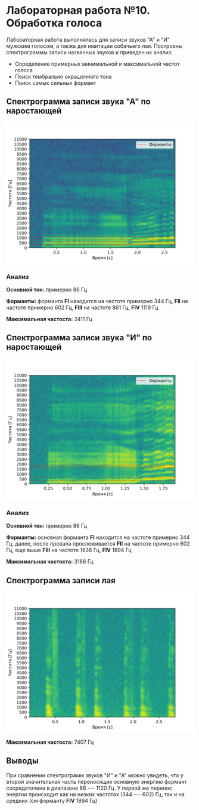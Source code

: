 # Лабораторная работа №10. Обработка голоса
Лабораторная работа выполнялась для записи звуков "А" и "И" мужским голосом, а также для имитации собачьего лая.
Построены спектрограммы записи названных звуков и приведен их анализ: 
- Определение примерных минимальной и максимальной частот голоса
- Поиск тембрально окрашенного тона
- Поиск самых сильных формант

## Спектрограмма записи звука "А" по наростающей
![](results/spectrogram_a.png)

### Анализ
**Основной тон:** примерно 86 Гц

**Форманты:** форманта **FI** находится на частоте примерно 344 Гц, **FII** на частоте примерно 602 Гц,
**FIII** на частоте 861 Гц, **FIV** 1119 Гц

**Максимальная частоста:** 2411 Гц

## Спектрограмма записи звука "И" по наростающей
![](results/spectrogram_i.png)

### Анализ
**Основной тон:** примерно 86 Гц

**Форманты:** основная форманта **FI** находится на частоте примерно 344 Гц, далее, после провала прослеживается **FII** на частоте примерно 602 Гц, еще выше **FIII** на частоте 1636 Гц, **FIV** 1894 Гц

**Максимальная частоста:** 3186 Гц

## Спектрограмма записи лая
![](results/spectrogram_gav.png)

**Максимальная частоста:** 7407 Гц

## Выводы

При сравнении спектрограмм звуков "И" и "А" можно увидеть, что у второй значительная часть переносящих основную энергию формант сосредоточена в диапазоне 86 --- 1120 Гц. У первой же перенос энергии происходит как на низких частотах (344 --- 602) Гц, так и на средних (см форманту **FIV** 1894 Гц)